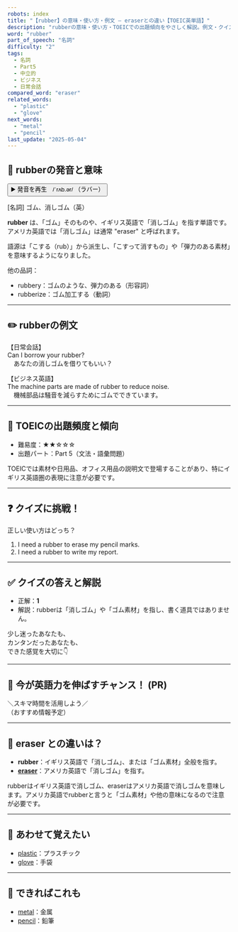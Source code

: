 ```yaml
---
robots: index
title: "【rubber】の意味・使い方・例文 ― eraserとの違い【TOEIC英単語】"
description: "rubberの意味・使い方・TOEICでの出題傾向をやさしく解説。例文・クイズ付きでeraserとの違いもわかりやすく学べます。"
word: "rubber"
part_of_speech: "名詞"
difficulty: "2"
tags:
  - 名詞
  - Part5
  - 中立的
  - ビジネス
  - 日常会話
compared_word: "eraser"
related_words:
  - "plastic"
  - "glove"
next_words:
  - "metal"
  - "pencil"
last_update: "2025-05-04"
---
```


## 🔰 rubberの発音と意味

<button class="play-audio" onclick="playTTS('rubber')">
  <span class="play-audio-main">
    ▶️ 発音を再生　/ˈrʌb.ər/
  </span>
  <span class="play-audio-sub">
    （ラバー）
  </span>
</button>

[名詞] ゴム、消しゴム（英）

**rubber** は、「ゴム」そのものや、イギリス英語で「消しゴム」を指す単語です。アメリカ英語では「消しゴム」は通常 "eraser" と呼ばれます。

語源は「こする（rub）」から派生し、「こすって消すもの」や「弾力のある素材」を意味するようになりました。

他の品詞：  
- rubbery：ゴムのような、弾力のある（形容詞）
- rubberize：ゴム加工する（動詞）

---

## ✏️ rubberの例文

【日常会話】  
Can I borrow your rubber?  
　あなたの消しゴムを借りてもいい？

【ビジネス英語】  
The machine parts are made of rubber to reduce noise.  
　機械部品は騒音を減らすためにゴムでできています。

---

## 🎯 TOEICの出題頻度と傾向

- 難易度：★★☆☆☆
- 出題パート：Part 5（文法・語彙問題）

TOEICでは素材や日用品、オフィス用品の説明文で登場することがあり、特にイギリス英語圏の表現に注意が必要です。

---

## ❓ クイズに挑戦！

正しい使い方はどっち？

1. I need a rubber to erase my pencil marks.  
2. I need a rubber to write my report.

---

## ✅ クイズの答えと解説

- 正解：**1**
- 解説：rubberは「消しゴム」や「ゴム素材」を指し、書く道具ではありません。

少し迷ったあなたも、  
カンタンだったあなたも、  
できた感覚を大切に👇️

---

## 🚀 今が英語力を伸ばすチャンス！ (PR)

<div class="info-center">
＼スキマ時間を活用しよう／<br>  
（おすすめ情報予定）
</div>

---

## 🤔  eraser との違いは？

- **rubber**：イギリス英語で「消しゴム」、または「ゴム素材」全般を指す。
- **[eraser](/eraser)**：アメリカ英語で「消しゴム」を指す。

rubberはイギリス英語で消しゴム、eraserはアメリカ英語で消しゴムを意味します。アメリカ英語でrubberと言うと「ゴム素材」や他の意味になるので注意が必要です。

---

## 🧩 あわせて覚えたい

- [plastic](/plastic)：プラスチック
- [glove](/glove)：手袋

---

## 📖 できればこれも

- [metal](/metal)：金属
- [pencil](/pencil)：鉛筆

<!-- cvid: aid13_bid06 -->
